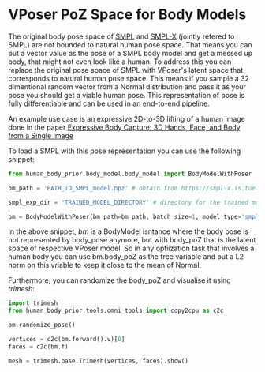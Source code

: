 # VPoser PoZ Space for Body Models
The original body pose space of [SMPL](http://smpl.is.tue.mpg.de/) and [SMPL-X](https://smpl-x.is.tue.mpg.de/) 
(jointly refered to SMPL) are not bounded to natural human pose space. That means you can put a vector value 
as the pose of a SMPL body model and get a messed up body, that might not even look like a human.
To address this you can replace the original pose space of SMPL with VPoser's latent space that corresponds to natural human pose space.
This means if you sample a 32 dimentional random vector from a Normal distribution and pass it as your pose you should get 
a viable human pose. This representation of pose is fully differentiable and can be used in an end-to-end pipeline.

An example use case is an expressive 2D-to-3D lifting of a human image done in the paper  [Expressive Body Capture:
3D Hands, Face, and Body from a Single Image](https://smpl-x.is.tue.mpg.de/)
 
To load a SMPL with this pose representation you can use the following snippet:
```python
from human_body_prior.body_model.body_model import BodyModelWithPoser

bm_path = 'PATH_TO_SMPL_model.npz' # obtain from https://smpl-x.is.tue.mpg.de/downloads

smpl_exp_dir = 'TRAINED_MODEL_DIRECTORY' # directory for the trained model along with the model code. obtain from https://smpl-x.is.tue.mpg.de/downloads

bm = BodyModelWithPoser(bm_path=bm_path, batch_size=1, model_type='smpl', poser_type='vposer', smpl_exp_dir=smpl_exp_dir).to('cuda')

```
In the above snippet, *bm* is a BodyModel isntance where the body pose is not represented by body_pose anymore, 
but with body_poZ that is the latent space of respective VPoser model. So in any optiization task that involves a human body
you can use bm.body_poZ as the free variable and put a L2 norm on this vriable to keep it close to the mean of Normal.

Furthermore, you can randomize the body_poZ and visualise it using *trimesh*:  

```python
import trimesh
from human_body_prior.tools.omni_tools import copy2cpu as c2c

bm.randomize_pose()

vertices = c2c(bm.forward().v)[0]
faces = c2c(bm.f)

mesh = trimesh.base.Trimesh(vertices, faces).show()
```